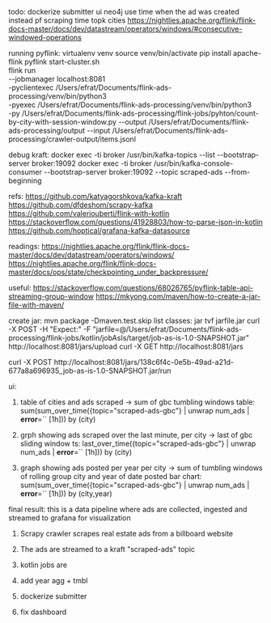 todo:
dockerize submitter
ui
neo4j
use time when the ad was created instead pf scraping time
topk cities https://nightlies.apache.org/flink/flink-docs-master/docs/dev/datastream/operators/windows/#consecutive-windowed-operations

running pyflink:
virtualenv venv
source venv/bin/activate
pip install apache-flink pyflink
start-cluster.sh   
flink run \
      --jobmanager localhost:8081 \
      -pyclientexec /Users/efrat/Documents/flink-ads-processing/venv/bin/python3 \
      -pyexec /Users/efrat/Documents/flink-ads-processing/venv/bin/python3 \
      -py /Users/efrat/Documents/flink-ads-processing/flink-jobs/pyhton/count-by-city-with-session-window.py --output /Users/efrat/Documents/flink-ads-processing/output --input /Users/efrat/Documents/flink-ads-processing/crawler-output/items.jsonl

debug kraft:
docker exec -ti broker /usr/bin/kafka-topics --list  --bootstrap-server broker:19092 
docker exec -ti broker /usr/bin/kafka-console-consumer --bootstrap-server broker:19092 --topic scraped-ads --from-beginning

refs:
https://github.com/katyagorshkova/kafka-kraft
https://github.com/dfdeshom/scrapy-kafka
https://github.com/valeriouberti/flink-with-kotlin
https://stackoverflow.com/questions/41928803/how-to-parse-json-in-kotlin
https://github.com/hoptical/grafana-kafka-datasource


readings:
https://nightlies.apache.org/flink/flink-docs-master/docs/dev/datastream/operators/windows/
https://nightlies.apache.org/flink/flink-docs-master/docs/ops/state/checkpointing_under_backpressure/


useful:
https://stackoverflow.com/questions/68026765/pyflink-table-api-streaming-group-window
https://mkyong.com/maven/how-to-create-a-jar-file-with-maven/


create jar:
mvn package -Dmaven.test.skip
list classes:
jar tvf jarfile.jar
curl -X POST -H "Expect:" -F "jarfile=@/Users/efrat/Documents/flink-ads-processing/flink-jobs/kotlin/jobAsIs/target/job-as-is-1.0-SNAPSHOT.jar" http://localhost:8081/jars/upload
curl -X GET http://localhost:8081/jars 

curl -X POST http://localhost:8081/jars/138c6f4c-0e5b-49ad-a21d-677a8a696935_job-as-is-1.0-SNAPSHOT.jar/run      



ui:
1. table of cities and ads scraped -> sum of gbc tumbling windows
table: sum(sum_over_time({topic="scraped-ads-gbc"} | unwrap num_ads | __error__=`` [1h])) by (city)

2. grph showing ads scraped over the last minute, per city -> last of gbc sliding window
ts: last_over_time({topic="scraped-ads-gbc"} | unwrap num_ads | __error__=`` [1h])) by (city)

2. graph showing ads posted per year per city -> sum of tumbling windows of rolling group city and year of date posted
bar chart: sum(sum_over_time({topic="scraped-ads-gbc"} | unwrap num_ads | __error__=`` [1h])) by (city,year)

final result:
this is a data pipeline where ads are collected, ingested and streamed to grafana for visualization
1. Scrapy crawler scrapes real estate ads from a billboard website
2. The ads are streamed to a kraft "scraped-ads" topic
3. kotlin jobs are 

2. add year agg + tmbl
2. dockerize submitter
3. fix dashboard
